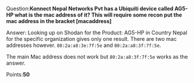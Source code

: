 Question:**Konnect Nepal Networks Pvt
has a Ubiquiti device called AG5-HP what is the mac address of it?
This will require some recon
put the mac address in the bracket [macaddress]**

Answer: Looking up on Shodan for the Product: AG5-HP in Country Nepal for the specific organization gives only one result. There are two mac addresses however. `80:2a:a8:3e:7f:5e` and `80:2a:a8:3f:7f:5e`.

The main Mac address does not work but `80:2a:a8:3f:7f:5e` works as the answer. 

Points:**50**